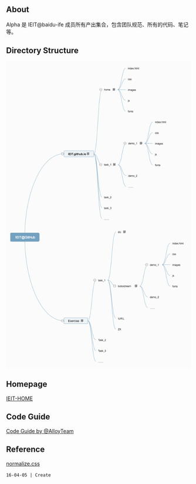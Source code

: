 ## About
Alpha 是 IEIT@baidu-ife 成员所有产出集合，包含团队规范、所有的代码、笔记等。

## Directory Structure
![DIR](/about/Dir.png)

## Homepage
[IEIT-HOME](http://ieit.github.io/)

## Code Guide
[Code Guide by @AlloyTeam](http://alloyteam.github.io/CodeGuide/#css-naming)

## Reference
[normalize.css](https://github.com/necolas/normalize.css/blob/master/normalize.css)


```
16-04-05 | Create
```